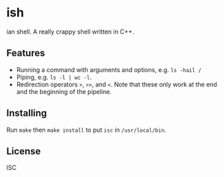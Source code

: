# ish

ian shell. A really crappy shell written in C++.

## Features

* Running a command with arguments and options, e.g. `ls -hail /`
* Piping, e.g. `ls -l | wc -l`.
* Redirection operators `>`, `>>`, and `<`. Note that these only work at the end and the beginning of the pipeline.

## Installing

Run `make` then `make install` to put `isc` in `/usr/local/bin`.

## License

ISC
